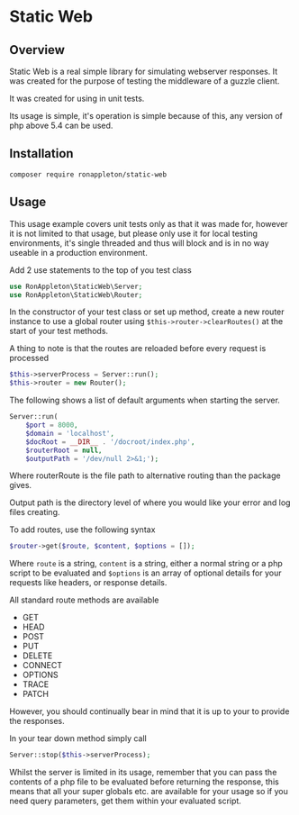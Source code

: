 # Static Web

## Overview

Static Web is a real simple library for simulating webserver responses.
It was created for the purpose of testing the middleware of a guzzle client.

It was created for using in unit tests.

Its usage is simple, it's operation is simple because of this, any version of php above 5.4 can be used.

## Installation

    composer require ronappleton/static-web

## Usage

This usage example covers unit tests only as that it was made for, however it is not limited
to that usage, but please only use it for local testing environments, it's single
threaded and thus will block and is in no way useable in a production environment.

Add 2 use statements to the top of you test class

```php
use RonAppleton\StaticWeb\Server;
use RonAppleton\StaticWeb\Router;
```

In the constructor of your test class or set up method, create a new router instance to use a global router using `$this->router->clearRoutes()`
at the start of your test methods.

A thing to note is that the routes are reloaded before every request is processed

```php
$this->serverProcess = Server::run();
$this->router = new Router();
```

The following shows a list of default arguments when starting the server.

```php
Server::run(
    $port = 8000, 
    $domain = 'localhost', 
    $docRoot = __DIR__ . '/docroot/index.php', 
    $routerRoot = null, 
    $outputPath = '/dev/null 2>&1;');
```
Where routerRoute is the file path to alternative routing than the package gives.

Output path is the directory level of where you would like your error and log files creating.

To add routes, use the following syntax

```php
$router->get($route, $content, $options = []);
```

Where `route` is a string, `content` is a string, either a normal string or a php script to be evaluated and `$options` 
is an array of optional details for your requests like headers, or response details.

All standard route methods are available

 - GET
 - HEAD
 - POST
 - PUT
 - DELETE
 - CONNECT
 - OPTIONS
 - TRACE
 - PATCH

However, you should continually bear in mind that it is up to your to provide the responses.

In your tear down method simply call 
```php
Server::stop($this->serverProcess);
```

Whilst the server is limited in its usage, remember that you can pass the contents of a php file to be evaluated before
returning the response, this means that all your super globals etc. are available for your usage so if you need query parameters,
get them within your evaluated script.
